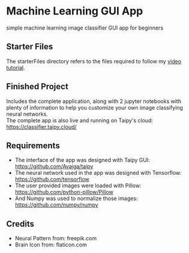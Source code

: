 # Machine Learning GUI App
simple machine learning image classifier GUI app for beginners


## Starter Files

The starterFiles directory refers to the files required to follow my <a href="https://youtu.be/h0dglh9elCw" target="_blank">video tutorial</a>.

## Finished Project

Includes the complete application, along with 2 jupyter notebooks with plenty of information to help you customize your own image classifying neural networks.
<br>
The complete app is also live and running on Taipy's cloud: https://classifier.taipy.cloud/

## Requirements
- The interface of the app was designed with Taipy GUI: https://github.com/Avaiga/taipy
- The neural network used in the app was designed with Tensorflow: https://github.com/tensorflow
- The user provided images were loaded with Pillow: https://github.com/python-pillow/Pillow
- And Numpy was used to normalize those images: https://github.com/numpy/numpy

## Credits

- Neural Pattern from: freepik.com
- Brain Icon from: flaticon.com
